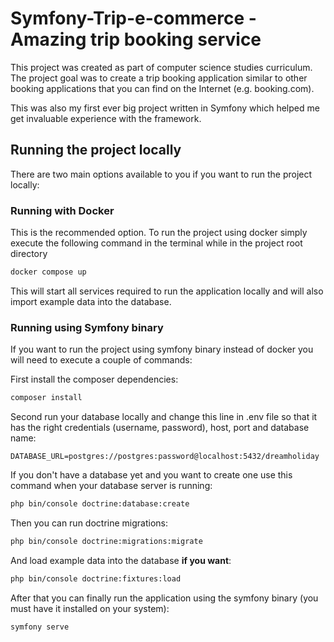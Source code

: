 # Symfony-Trip-e-commerce - Amazing trip booking service
This project was created as part of computer science studies curriculum. The project goal was to create
a trip booking application similar to other booking applications that you can find on the Internet (e.g. booking.com).

This was also my first ever big project written in Symfony which helped me get invaluable experience with the framework.

## Running the project locally
There are two main options available to you if you want to run the project locally:
### Running with Docker
This is the recommended option. To run the project using docker simply execute the following command in the terminal
while in the project root directory

```bash
docker compose up
```

This will start all services required to run the application locally and will also import example data into the database.

### Running using Symfony binary
If you want to run the project using symfony binary instead of docker you will need
to execute a couple of commands:

First install the composer dependencies:
```bash
composer install
```

Second run your database locally and change this line in .env file so that it has the right credentials (username, password), host, port and database name:
```env
DATABASE_URL=postgres://postgres:password@localhost:5432/dreamholiday
```

If you don't have a database yet and you want to create one use this command when
your database server is running:
```bash
php bin/console doctrine:database:create
```

Then you can run doctrine migrations:
```bash
php bin/console doctrine:migrations:migrate
```

And load example data into the database **if you want**:
```bash
php bin/console doctrine:fixtures:load
```

After that you can finally run the application using the symfony binary (you must have it installed on your system):
```bash
symfony serve
```